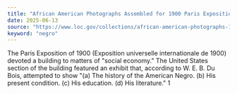 ```yaml
---
title: "African American Photographs Assembled for 1900 Paris Exposition"
date: 2025-06-13
source: "https://www.loc.gov/collections/african-american-photographs-1900-paris-exposition/about-this-collection/"
keyword: "negro"
---
```


The Paris Exposition of 1900 (Exposition universelle internationale de 1900) devoted a building to matters of "social economy." The United States section of the building featured an exhibit that, according to W. E. B. Du Bois, attempted to show "(a) The history of the American Negro. (b) His present condition. (c) His education. (d) His literature." 1

